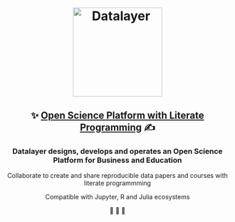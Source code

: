 <h1 align="center">
  <img
      alt="Datalayer"
      src="https://assets.datalayer.design/datalayer-25.svg"
      width="200"
    />
</h1>

<h2 align="center">
  ✨ <a href="https://datalayer.io">Open Science Platform with Literate Programming</a> ✍️
</h2>

<h3 align="center">
  Datalayer designs, develops and operates an Open Science Platform for Business and Education
</h3>

<p align="center">
Collaborate to create and share reproducible data papers and courses with literate programmming
</p>

<p align="center">
  Compatible with Jupyter, R and Julia ecosystems
</p>

<p align="center">
  🧬 🔭 📐
</p>
